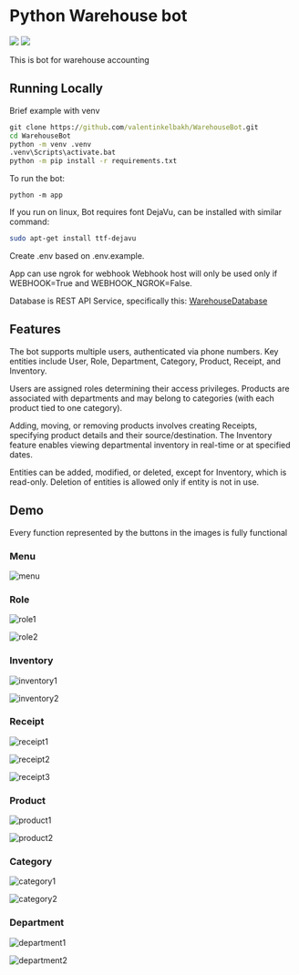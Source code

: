 # Python Warehouse bot

![](https://img.shields.io/badge/python-v3.10-informational) ![](https://img.shields.io/badge/aiogram-v2.25.1-informational)


This is bot for warehouse accounting

## Running Locally

Brief example with venv
```cmd
git clone https://github.com/valentinkelbakh/WarehouseBot.git
cd WarehouseBot
python -m venv .venv
.venv\Scripts\activate.bat
python -m pip install -r requirements.txt
```
To run the bot:
```
python -m app
```

If you run on linux, Bot requires font DejaVu, can be installed with similar command:
```bash
sudo apt-get install ttf-dejavu
```

Create .env based on .env.example.

App can use ngrok for webhook
Webhook host will only be used only if WEBHOOK=True and WEBHOOK_NGROK=False.

Database is REST API Service, specifically this:
[WarehouseDatabase](https://github.com/valentinkelbakh/WarehouseDatabase "WarehouseDatabase")

## Features


The bot supports multiple users, authenticated via phone numbers. Key entities include User, Role, Department, Category, Product, Receipt, and Inventory.

Users are assigned roles determining their access privileges. Products are associated with departments and may belong to categories (with each product tied to one category).

Adding, moving, or removing products involves creating Receipts, specifying product details and their source/destination. The Inventory feature enables viewing departmental inventory in real-time or at specified dates.

Entities can be added, modified, or deleted, except for Inventory, which is read-only. Deletion of entities is allowed only if entity is not in use.

## Demo

Every function represented by the buttons in the images is fully functional

### Menu

![menu](https://github.com/valentinkelbakh/WarehouseBot/assets/114210745/1ecc12f1-2788-4c9e-8434-27082ee014fb)

### Role

![role1](https://github.com/valentinkelbakh/WarehouseBot/assets/114210745/f28e6785-ee5f-4146-830f-b6ee69475ed6)

![role2](https://github.com/valentinkelbakh/WarehouseBot/assets/114210745/babdc974-15ac-47c9-9b7e-41711e917b4f)

### Inventory

![inventory1](https://github.com/valentinkelbakh/WarehouseBot/assets/114210745/e38ca2d9-3f2f-4be2-9959-b21f98a33a32)

![inventory2](https://github.com/valentinkelbakh/WarehouseBot/assets/114210745/562cb119-575a-4b22-a7b9-17ce45cfc77a)

### Receipt

![receipt1](https://github.com/valentinkelbakh/WarehouseBot/assets/114210745/b312217e-c5f1-4dd7-93a7-1cb1dbd462a9)

![receipt2](https://github.com/valentinkelbakh/WarehouseBot/assets/114210745/494204c4-549b-45fb-8695-85ab8615a037)

![receipt3](https://github.com/valentinkelbakh/WarehouseBot/assets/114210745/6c65a47f-372f-473e-8e31-56365e3f4459)

### Product

![product1](https://github.com/valentinkelbakh/WarehouseBot/assets/114210745/bbb18dbd-1c7f-4ef8-a6cc-8f3ab58beb8a)

![product2](https://github.com/valentinkelbakh/WarehouseBot/assets/114210745/d2f60c64-2ab0-4984-a646-5bf3bc4cd845)

### Category

![category1](https://github.com/valentinkelbakh/WarehouseBot/assets/114210745/cda4ac96-8c00-4aa6-86a1-5903b1a56e9a)

![category2](https://github.com/valentinkelbakh/WarehouseBot/assets/114210745/308f9eee-41cb-4bb7-8922-3fc1e05beb74)

### Department

![department1](https://github.com/valentinkelbakh/WarehouseBot/assets/114210745/75ef9b51-28cd-47e9-876b-1f09b2db33a7)

![department2](https://github.com/valentinkelbakh/WarehouseBot/assets/114210745/a1c00bf0-bde7-443d-ae96-9669755cff55)

